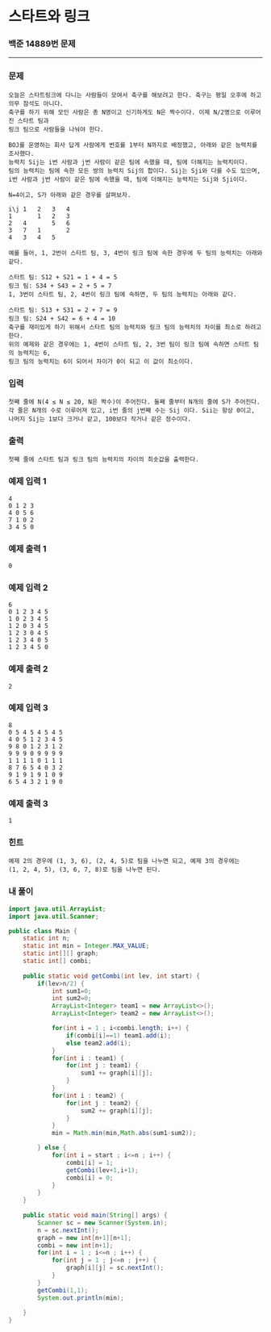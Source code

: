 # 스타트와 링크

### 백준 14889번 문제

------------

### 문제

    오늘은 스타트링크에 다니는 사람들이 모여서 축구를 해보려고 한다. 축구는 평일 오후에 하고 의무 참석도 아니다. 
    축구를 하기 위해 모인 사람은 총 N명이고 신기하게도 N은 짝수이다. 이제 N/2명으로 이루어진 스타트 팀과 
    링크 팀으로 사람들을 나눠야 한다.

    BOJ를 운영하는 회사 답게 사람에게 번호를 1부터 N까지로 배정했고, 아래와 같은 능력치를 조사했다. 
    능력치 Sij는 i번 사람과 j번 사람이 같은 팀에 속했을 때, 팀에 더해지는 능력치이다. 
    팀의 능력치는 팀에 속한 모든 쌍의 능력치 Sij의 합이다. Sij는 Sji와 다를 수도 있으며, 
    i번 사람과 j번 사람이 같은 팀에 속했을 때, 팀에 더해지는 능력치는 Sij와 Sji이다.

    N=4이고, S가 아래와 같은 경우를 살펴보자.

    i\j	1	2	3	4
    1	 	1	2	3
    2	4	 	5	6
    3	7	1	 	2
    4	3	4	5	 
    
    예를 들어, 1, 2번이 스타트 팀, 3, 4번이 링크 팀에 속한 경우에 두 팀의 능력치는 아래와 같다.

    스타트 팀: S12 + S21 = 1 + 4 = 5
    링크 팀: S34 + S43 = 2 + 5 = 7
    1, 3번이 스타트 팀, 2, 4번이 링크 팀에 속하면, 두 팀의 능력치는 아래와 같다.

    스타트 팀: S13 + S31 = 2 + 7 = 9
    링크 팀: S24 + S42 = 6 + 4 = 10
    축구를 재미있게 하기 위해서 스타트 팀의 능력치와 링크 팀의 능력치의 차이를 최소로 하려고 한다. 
    위의 예제와 같은 경우에는 1, 4번이 스타트 팀, 2, 3번 팀이 링크 팀에 속하면 스타트 팀의 능력치는 6,
    링크 팀의 능력치는 6이 되어서 차이가 0이 되고 이 값이 최소이다.

### 입력

    첫째 줄에 N(4 ≤ N ≤ 20, N은 짝수)이 주어진다. 둘째 줄부터 N개의 줄에 S가 주어진다. 
    각 줄은 N개의 수로 이루어져 있고, i번 줄의 j번째 수는 Sij 이다. Sii는 항상 0이고, 
    나머지 Sij는 1보다 크거나 같고, 100보다 작거나 같은 정수이다.

### 출력

    첫째 줄에 스타트 팀과 링크 팀의 능력치의 차이의 최솟값을 출력한다.

### 예제 입력 1 

    4
    0 1 2 3
    4 0 5 6
    7 1 0 2
    3 4 5 0

### 예제 출력 1 

    0

### 예제 입력 2 

    6
    0 1 2 3 4 5
    1 0 2 3 4 5
    1 2 0 3 4 5
    1 2 3 0 4 5
    1 2 3 4 0 5
    1 2 3 4 5 0

### 예제 출력 2 

    2

### 예제 입력 3 

    8
    0 5 4 5 4 5 4 5
    4 0 5 1 2 3 4 5
    9 8 0 1 2 3 1 2
    9 9 9 0 9 9 9 9
    1 1 1 1 0 1 1 1
    8 7 6 5 4 0 3 2
    9 1 9 1 9 1 0 9
    6 5 4 3 2 1 9 0

### 예제 출력 3 

    1

### 힌트

    예제 2의 경우에 (1, 3, 6), (2, 4, 5)로 팀을 나누면 되고, 예제 3의 경우에는 
    (1, 2, 4, 5), (3, 6, 7, 8)로 팀을 나누면 된다.

### 내 풀이

```java
import java.util.ArrayList;
import java.util.Scanner;

public class Main {
	static int n;
	static int min = Integer.MAX_VALUE;
	static int[][] graph;
	static int[] combi;
	
	public static void getCombi(int lev, int start) {
		if(lev>n/2) {
			int sum1=0;
			int sum2=0;
			ArrayList<Integer> team1 = new ArrayList<>();
			ArrayList<Integer> team2 = new ArrayList<>();

			for(int i = 1 ; i<combi.length; i++) {
				if(combi[i]==1) team1.add(i);
				else team2.add(i);
			}
			for(int i : team1) {
				for(int j : team1) {
					sum1 += graph[i][j];
				}
			}
			for(int i : team2) {
				for(int j : team2) {
					sum2 += graph[i][j];
				}
			}
			min = Math.min(min,Math.abs(sum1-sum2));

		} else {
			for(int i = start ; i<=n ; i++) {
				combi[i] = 1;
				getCombi(lev+1,i+1);
				combi[i] = 0;
			}
		}
	}
	
    public static void main(String[] args) {
    	Scanner sc = new Scanner(System.in);
    	n = sc.nextInt();
    	graph = new int[n+1][n+1];
    	combi = new int[n+1];
    	for(int i = 1 ; i<=n ; i++) {
    		for(int j = 1 ; j<=n ; j++) {
    			graph[i][j] = sc.nextInt();
    		}
    	}
    	getCombi(1,1);
    	System.out.println(min);
    	
    }
}
```


